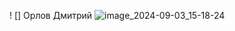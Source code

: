 ! [] Орлов Дмитрий ![image_2024-09-03_15-18-24](https://github.com/user-attachments/assets/58e7e44b-aedf-4854-881c-09140ddbd9bd)
